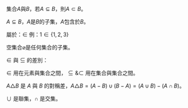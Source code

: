 集合$A$與$B$，若$A\subseteq B$，則$A\subset B$。

$A\subseteq B$，$A$是$B$的子集，$A$包含於$B$。

屬於：$\in$ 例：$1\in\{1,2,3\}$

空集合$\varnothing$是任何集合的子集。

$\in$ 與 $\subseteq$ 的差別：

$\in$ 用在元素與集合之間，$\subseteq \& \subset$ 用在集合與集合之間。

$A\triangle B$ 是 $A$ 與 $B$ 的對稱差，$A\triangle B = (A-B)\cup(B-A)=(A\cup B)-(A\cap B)$。

$\cup$ 是聯集，$\cap$ 是交集。
